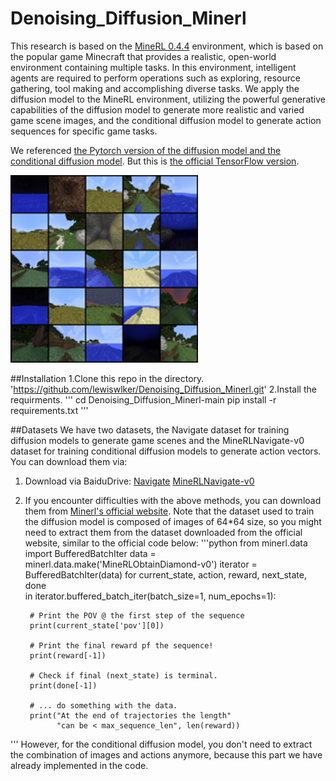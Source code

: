 # Denoising_Diffusion_Minerl
This research is based on the [MineRL 0.4.4](https://minerl.readthedocs.io/en/v0.4.4/) environment, which is based on the popular game Minecraft that provides a realistic, open-world environment containing multiple tasks. In this environment, intelligent agents are required to perform operations such as exploring, resource gathering, tool making and accomplishing diverse tasks. We apply the diffusion model to the MineRL environment, utilizing the powerful generative capabilities of the diffusion model to generate more realistic and varied game scene images, and the conditional diffusion model to generate action sequences for specific game tasks.

We referenced [the Pytorch version of the diffusion model and the conditional diffusion model](https://github.com/lucidrains/denoising-diffusion-pytorch?tab=readme-ov-file). But this is [the official TensorFlow version](https://github.com/hojonathanho/diffusion). 

<img src="https://github.com/lewiswlker/Denoising_Diffusion_Minerl/blob/main/images/game_scene.png" width="300">

##Installation
1.Clone this repo in the directory.
'https://github.com/lewiswlker/Denoising_Diffusion_Minerl.git'
2.Install the requirments.
'''
cd Denoising_Diffusion_Minerl-main
pip install -r requirements.txt
'''

##Datasets
We have two datasets, the Navigate dataset for training diffusion models to generate game scenes and the MineRLNavigate-v0 dataset for training conditional diffusion models to generate action vectors. You can download them via:
1. Download via BaiduDrive:
[Navigate](https://pan.baidu.com/s/18vsSW7eBcP_8ngMQar6fWA?pwd=w53e)
[MineRLNavigate-v0](https://pan.baidu.com/s/1KNyvmvtk8YrVPsumA6sRXg?pwd=f2l1)
2. If you encounter difficulties with the above methods, you can download them from [Minerl's official website](https://minerl.readthedocs.io/en/v0.4.4/tutorials/data_sampling.html).
Note that the dataset used to train the diffusion model is composed of images of 64*64 size, so you might need to extract them from the dataset downloaded from the official website, similar to the official code below:
'''python
from minerl.data import BufferedBatchIter
data = minerl.data.make('MineRLObtainDiamond-v0')
iterator = BufferedBatchIter(data)
for current_state, action, reward, next_state, done \
    in iterator.buffered_batch_iter(batch_size=1, num_epochs=1):

        # Print the POV @ the first step of the sequence
        print(current_state['pov'][0])

        # Print the final reward pf the sequence!
        print(reward[-1])

        # Check if final (next_state) is terminal.
        print(done[-1])

        # ... do something with the data.
        print("At the end of trajectories the length"
              "can be < max_sequence_len", len(reward))
'''
However, for the conditional diffusion model, you don't need to extract the combination of images and actions anymore, because this part we have already implemented in the code.
